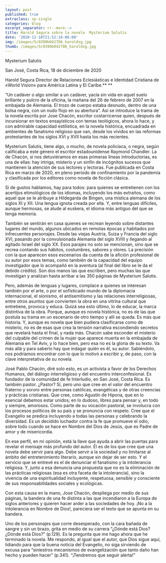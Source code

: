 ```yaml
---
layout: post
published: true
extraclass: sp-single
categories: blog
excerpt_separator: <!--more-->
title: Harold Segura sobre la novela  Mysterium Salutis
date: '2020-12-18T21:52:16-06:00'
img: /images/5c9390b042786_haroldsg.jpg
thumb: /images/5c9390b042786_haroldsg.jpg
---
```

Mysterium Salutis


San José, Costa Rica, 18 de diciembre de 2020


Harold Segura
Director de Relaciones Eclesiásticas e Identidad Cristiana de «World Vision» para América Latina y El Caribe.**
**

**<!--more-->**

“Un cadáver o algo similar a un cadáver, yacía sin vida en aquel suelo brillante y pulcro de la oficina, la mañana del 26 de febrero de 2007 en la embajada de Alemania. El trozo de cuerpo estaba desnudo, dentro de una bolsa negra, con un nudo flojo en su abertura”. Así se introduce la trama de la novela escrita por Jose Chacón, escritor costarricense quien, después de incursionar en textos ensayísticos con temas teológicos, ahora lo hace, y con admirable capacidad estilística, en la novela histórica, encuadrada en ambientes de fanatismo religioso que van, desde los vividos en las reformas protestantes de los siglos XVI y XVII hasta los más recientes. 

Mysterium Salutis, tiene algo, o mucho, de novela policíaca, o negra, según calificaba a este género el escritor estadounidense Raymond Chandler. La de Chacón, si nos detuviéramos en esas primeras líneas introductorias, es una de ellas: hay intriga, misterio y un sinfín de incógnitos sucesos que mantienen la atención de sus lectores y lectoras. Fue publicada en Costa Rica en marzo de 2020, en pleno período de confinamiento por la pandemia y clasificada por los editores como novela de ficción clásica.

Si de gustos hablamos, hay para todos: para quienes se entretienen con los acertijos etimológicos de los idiomas, incluyendo los más extraños, como aquel que se le atribuye a Hildegarda de Bingen, una mística alemana de los siglos XI y XII. Una lengua ignota creada por ella. Y, entre lenguas difíciles, aunque hermosas, se alude al euskera, el idioma más antiguo del que se tenga memoria. 

También se sentirán en casa quienes se recrean leyendo sobre distantes lugares del mundo, algunos ubicados en remotas épocas y habitados por infrecuentes personajes. Desde las viejas Austria, Suiza y Francia del siglo XVI, pasando por la convulsionada Alemania del siglo XVIII y llegando al agitado Israel del siglo XX. Esos parajes no solo se mencionan, sino que se recrea contando sus hábitos, costumbres, sabores y olores. La precisión con la que aparecen esos escenarios da cuenta de la afición profesional de su autor por esos temas, como también de la capacidad del equipo investigador que lo acompañó en la aventura (al final del libro se le da el debido crédito). Son dos manos las que escriben, pero muchas las que investigan y analizan hasta arribar a las 350 páginas de Mysterium Salutis.

Pero, además de lenguas y lugares, complace a quienes se interesan también por el arte, o por el sofisticado mundo de la diplomacia internacional, el sionismo, el antisemitismo y las relaciones interreligiosas, entre otros asuntos que convierten la obra en una vitrina cultural que entretiene, provoca y educa. Quizá sea esto último, lo de educar, la marca distintiva de la obra. Porque, aunque es novela histórica, no es de las que postula su trama en un escenario de otro tiempo y allí se queda. Es más que historia. Y, aunque es novela que bien pudiera clasificarse como de misterio, no es de esas que crea la tensión narrativa escondiendo secretos que revelará hasta el final, y nada más. Chacón sabe esconder el misterio del culpable del crimen de la mujer que aparece muerta en la embajada de Alemania en Tel Aviv, y lo hace bien, pero esa no es la gloria de su texto. Va más allá y para saberlo hay que indagar quién es él, su autor. Sabiéndolo, nos podríamos encontrar con lo que lo motivó a escribir y, de paso, con la clave interpretativa de su novela.

José Pablo Chacón, diré solo esto, es un activista a favor de los Derechos Humanos, del diálogo interreligioso y del encuentro interconfesional. Es fundador de la comunidad de fe Interludio, en San José, Costa Rica. Es también pastor. ¿Pastor? Sí, pero uno que cree en el valor del encuentro fraterno y sororo entre personas católicas, evangélicas y de otras creencias y prácticas cristianas. Que cree, como Agustín de Hipona, que en lo esencial debemos estar unidos; en lo dudoso, libres para pensar y, en todo y siempre, amorosos. Como parte de su vocación pastoral, se involucra con los procesos políticos de su país y se pronuncia con respeto. Cree que el Evangelio se predica incluyendo a todas las personas y celebrando la diversidad. Es un decidido luchador contra la fe que promueve el odio, sobre todo cuando se hace en Nombre del Dios de Jesús, que es Padre de amor y de misericordia.  

En ese perfil, en mi opinión, está la llave que ayuda a abrir las puertas para revelar el mensaje más profundo del autor. Él es de los que cree que una novela debe servir para algo. Debe servir a la sociedad y no limitarse al ámbito del entretenimiento literario, aunque sin dejar de ser esto. Y el servicio que se entrevé es el de denunciar el fanatismo y la intolerancia religiosa. Y, junto a esa denuncia una propuesta que no es la eliminación de las prácticas religiosas (esa es otra faceta de la intolerancia), sino la vivencia de una espiritualidad incluyente, respetuosa, sensible y consciente de sus responsabilidades sociales y ecológicas. 

Con esta causa en la mano, Jose Chacón, despliega por medio de sus páginas, la bandera de una fe distinta a las que incendiaron a la Europa de siglos anteriores y quieren hacer arder a las sociedades de hoy. ¡No a la intolerancia en Nombre de Dios!, pareciera ser el texto que se apunta en su bandera. 

Uno de los personajes que corre desesperado, con la cara bañada de sangre y sin un brazo, grita en medio de su carrera “¿Dónde está Dios? ¿Dónde está Dios?” (p.129). Es la pregunta que me hago ahora que he terminado la novela. Me respondo, al igual que el autor, que Dios sigue aquí, lidiando para que la buena noticia del Evangelio, no siga sirviendo de excusa para “siniestros mecanismos de evangelización que tanto daño han hecho y pueden hacer” (p.341). “¡Tendremos que seguir alerta!”
